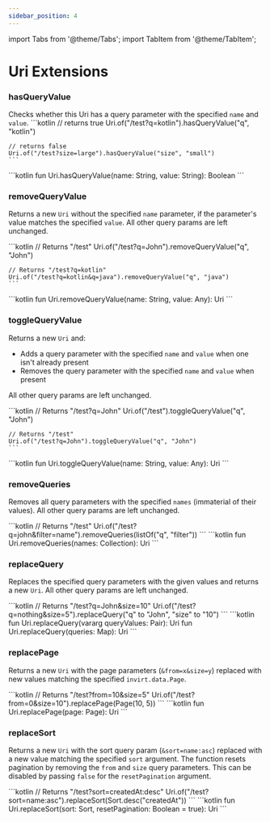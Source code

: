 ```yaml
---
sidebar_position: 4
---
```


import Tabs from '@theme/Tabs';
import TabItem from '@theme/TabItem';

# Uri Extensions

### hasQueryValue
Checks whether this Uri has a query parameter with the specified `name` and `value`.
<Tabs>
  <TabItem value="example" label="Example" default>
    ```kotlin
    // returns true
    Uri.of("/test?q=kotlin").hasQueryValue("q", "kotlin")

    // returns false
    Uri.of("/test?size=large").hasQueryValue("size", "small")
    ```
  </TabItem>
  <TabItem value="declaration" label="Declaration">
    ```kotlin
    fun Uri.hasQueryValue(name: String, value: String): Boolean
    ```
  </TabItem>
</Tabs>


### removeQueryValue
Returns a new `Uri` without the specified `name` parameter, if the parameter's value matches
the specified `value`. All other query params are left unchanged.

<Tabs>
  <TabItem value="example" label="Example" default>
    ```kotlin
    // Returns "/test"
    Uri.of("/test?q=John").removeQueryValue("q", "John")

    // Returns "/test?q=kotlin"
    Uri.of("/test?q=kotlin&q=java").removeQueryValue("q", "java")
    ```
  </TabItem>
  <TabItem value="declaration" label="Declaration">
    ```kotlin
    fun Uri.removeQueryValue(name: String, value: Any): Uri
    ```
  </TabItem>
</Tabs>


### toggleQueryValue
Returns a new `Uri` and:
 * Adds a query parameter with the specified `name` and `value` when one isn't already present
 * Removes the query parameter with the specified `name` and `value` when present

All other query params are left unchanged.

<Tabs>
  <TabItem value="example" label="Example" default>
    ```kotlin
    // Returns "/test?q=John"
    Uri.of("/test").toggleQueryValue("q", "John")

    // Returns "/test"
    Uri.of("/test?q=John").toggleQueryValue("q", "John")
    ```
  </TabItem>
  <TabItem value="declaration" label="Declaration">
    ```kotlin
    fun Uri.toggleQueryValue(name: String, value: Any): Uri
    ```
  </TabItem>
</Tabs>

### removeQueries
Removes all query parameters with the specified `names` (immaterial of their values).
All other query params are left unchanged.

<Tabs>
  <TabItem value="example" label="Example" default>
    ```kotlin
    // Returns "/test"
    Uri.of("/test?q=john&filter=name").removeQueries(listOf("q", "filter"))
    ```
  </TabItem>
  <TabItem value="declaration" label="Declaration">
    ```kotlin
    fun Uri.removeQueries(names: Collection<String>): Uri
    ```
  </TabItem>
</Tabs>


### replaceQuery
Replaces the specified query parameters with the given values and returns a new `Uri`.
All other query params are left unchanged.

<Tabs>
  <TabItem value="example" label="Example" default>
    ```kotlin
    // Returns "/test?q=John&size=10"
    Uri.of("/test?q=nothing&size=5").replaceQuery("q" to "John", "size" to "10")
    ```
  </TabItem>
  <TabItem value="declaration" label="Declaration">
    ```kotlin
    fun Uri.replaceQuery(vararg queryValues: Pair<String, Any>): Uri
    fun Uri.replaceQuery(queries: Map<String, Any>): Uri
    ```
  </TabItem>
</Tabs>


### replacePage
Returns a new `Uri` with the page parameters (`&from=x&size=y`) replaced with new values matching
the specified `invirt.data.Page`.

<Tabs>
  <TabItem value="example" label="Example" default>
    ```kotlin
    // Returns "/test?from=10&size=5"
    Uri.of("/test?from=0&size=10").replacePage(Page(10, 5))
    ```
  </TabItem>
  <TabItem value="declaration" label="Declaration">
    ```kotlin
    fun Uri.replacePage(page: Page): Uri
    ```
  </TabItem>
</Tabs>

### replaceSort
Returns a new `Uri` with the sort query param (`&sort=name:asc`) replaced with a new value matching
the specified `sort` argument. The function resets pagination by removing the `from` and `size` query parameters. This can be disabled
by passing `false` for the `resetPagination` argument.

<Tabs>
  <TabItem value="example" label="Example" default>
    ```kotlin
    // Returns "/test?sort=createdAt:desc"
    Uri.of("/test?sort=name:asc").replaceSort(Sort.desc("createdAt"))
    ```
  </TabItem>
  <TabItem value="declaration" label="Declaration">
    ```kotlin
    fun Uri.replaceSort(sort: Sort, resetPagination: Boolean = true): Uri
    ```
  </TabItem>
</Tabs>

